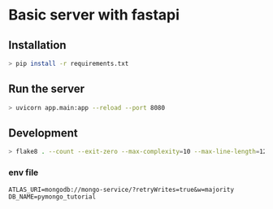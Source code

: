 # Basic server with fastapi

## Installation

```bash
> pip install -r requirements.txt
```

## Run the server

```bash
> uvicorn app.main:app --reload --port 8080
```

## Development

```bash
> flake8 . --count --exit-zero --max-complexity=10 --max-line-length=127 --statistics
```
### env file
```
ATLAS_URI=mongodb://mongo-service/?retryWrites=true&w=majority
DB_NAME=pymongo_tutorial
```